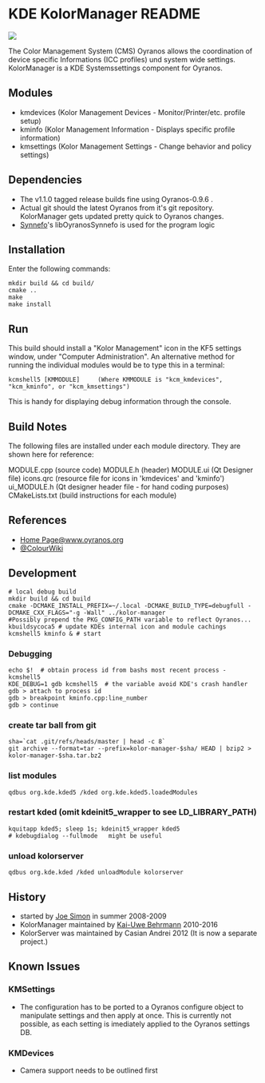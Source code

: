# KDE KolorManager README

![](http://www.oyranos.org/images/oyranos_logo.svg)

The Color Management System (CMS) Oyranos allows the coordination of
device specific Informations (ICC profiles) und system wide settings.
KolorManager is a KDE Systemssettings component for Oyranos.

## Modules
* kmdevices (Kolor Management Devices - Monitor/Printer/etc. profile setup)
* kminfo (Kolor Management Information - Displays specific profile information)
* kmsettings (Kolor Management Settings - Change behavior and policy settings)

## Dependencies
* The v1.1.0 tagged release builds fine using Oyranos-0.9.6 .
* Actual git should the latest Oyranos from it's git repository. KolorManager gets updated pretty quick to Oyranos changes.
* [Synnefo](http://www.oyranos.org/synnefo/)'s libOyranosSynnefo is used for the program logic


## Installation
Enter the following commands:

    mkdir build && cd build/
    cmake ..
    make
    make install


## Run
This build should install a "Kolor Management" icon in the KF5 settings window, under "Computer Administration".  An alternative method for running the individual modules would be to type this in a terminal:

    kcmshell5 [KMMODULE]     (Where KMMODULE is "kcm_kmdevices", "kcm_kminfo", or "kcm_kmsettings")  

This is handy for displaying debug information through the console.


## Build Notes

The following files are installed under each module directory.  They are shown here for reference:

MODULE.cpp (source code)
MODULE.h (header)
MODULE.ui (Qt Designer file)
icons.qrc (resource file for icons in 'kmdevices' and 'kminfo')
ui_MODULE.h (Qt designer header file - for hand coding purposes)
CMakeLists.txt (build instructions for each module)


## References

* [Home Page@www.oyranos.org](http://www.oyranos.org/kolormanager)
* [@ColourWiki](http://www.oyranos.org/wiki/index.php?title=Kolor-manager)

## Development

    # local debug build
    mkdir build && cd build
    cmake -DCMAKE_INSTALL_PREFIX=~/.local -DCMAKE_BUILD_TYPE=debugfull -DCMAKE_CXX_FLAGS="-g -Wall" ../kolor-manager
    #Possibly prepend the PKG_CONFIG_PATH variable to reflect Oyranos...
    kbuildsycoca5 # update KDEs internal icon and module cachings
    kcmshell5 kminfo & # start

### Debugging
    echo $!  # obtain process id from bashs most recent process - kcmshell5
    KDE_DEBUG=1 gdb kcmshell5  # the variable avoid KDE's crash handler
    gdb > attach to process id
    gdb > breakpoint kminfo.cpp:line_number
    gdb > continue

### create tar ball from git
    sha=`cat .git/refs/heads/master | head -c 8`
    git archive --format=tar --prefix=kolor-manager-$sha/ HEAD | bzip2 > kolor-manager-$sha.tar.bz2

### list modules
    qdbus org.kde.kded5 /kded org.kde.kded5.loadedModules
### restart kded (omit kdeinit5_wrapper to see LD_LIBRARY_PATH)
    kquitapp kded5; sleep 1s; kdeinit5_wrapper kded5
    # kdebugdialog --fullmode   might be useful
### unload kolorserver
    qdbus org.kde.kded /kded unloadModule kolorserver

## History
* started by [Joe Simon](http://jsimon3.wordpress.com/category/synnefo/) in summer 2008-2009
* KolorManager maintained by [Kai-Uwe Behrmann](http://www.behrmann.name) 2010-2016
* KolorServer was maintained by Casian Andrei 2012 (It is now a separate project.)

## Known Issues

### KMSettings
- The configuration has to be ported to a Oyranos configure object to manipulate
settings and then apply at once. This is currently not possible, as each setting
is imediately applied to the Oyranos settings DB.  

### KMDevices
- Camera support needs to be outlined first
